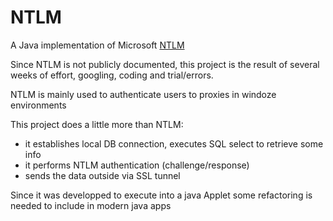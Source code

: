 # NTLM
A Java implementation of Microsoft [NTLM](https://learn.microsoft.com/fr-fr/windows-server/security/kerberos/ntlm-overview)

Since NTLM is not publicly documented, this project is the result of several weeks of effort, googling, coding and trial/errors.

NTLM is mainly used to authenticate users to proxies in windoze environments

This project does a little more than NTLM:
* it establishes local DB connection, executes SQL select to retrieve some info
* it performs NTLM authentication (challenge/response)
* sends the data outside via SSL tunnel

Since it was developped to execute into a java Applet some refactoring is needed to include in modern java apps
